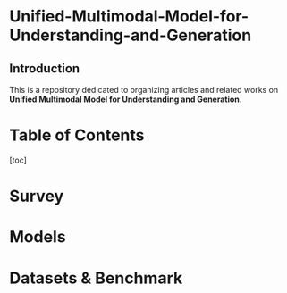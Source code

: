 # Unified-Multimodal-Model-for-Understanding-and-Generation

## Introduction
This is a repository dedicated to organizing articles and related works on **Unified Multimodal Model for Understanding and Generation**.

# Table of Contents
[toc]

# Survey

# Models

# Datasets & Benchmark